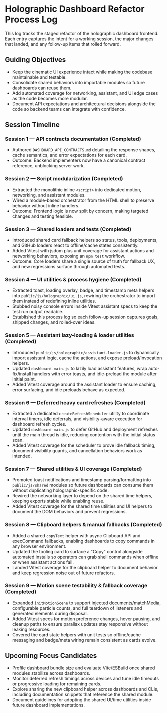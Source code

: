 # Holographic Dashboard Refactor Process Log

This log tracks the staged refactor of the holographic dashboard frontend. Each entry captures the intent for a working session, the major changes that landed, and any follow-up items that rolled forward.

## Guiding Objectives
- Keep the cinematic UI experience intact while making the codebase maintainable and testable.
- Consolidate shared behaviors into importable modules so future dashboards can reuse them.
- Add automated coverage for networking, assistant, and UI edge cases as the code becomes more modular.
- Document API expectations and architectural decisions alongside the code so backend teams can integrate with confidence.

## Session Timeline
### Session 1 — API contracts documentation (Completed)
- Authored `DASHBOARD_API_CONTRACTS.md` detailing the response shapes, cache semantics, and error expectations for each card.
- Outcome: Backend implementers now have a canonical contract reference, unblocking server work.

### Session 2 — Script modularization (Completed)
- Extracted the monolithic inline `<script>` into dedicated motion, networking, and assistant modules.
- Wired a module-based orchestrator from the HTML shell to preserve behavior without inline handlers.
- Outcome: Frontend logic is now split by concern, making targeted changes and testing feasible.

### Session 3 — Shared loaders and tests (Completed)
- Introduced shared card fallback helpers so status, tools, deployments, and GitHub loaders react to offline/cache states consistently.
- Added Vitest with jsdom plus unit coverage for assistant actions and networking behaviors, exposing an `npm test` workflow.
- Outcome: Core loaders share a single source of truth for fallback UX, and new regressions surface through automated tests.

### Session 4 — UI utilities & process hygiene (Completed)
- Extracted toast, loading overlay, badge, and timestamp meta helpers into `public/js/holographic/ui.js`, rewiring the orchestrator to import them instead of redefining inline utilities.
- Stubbed noisy console errors inside Vitest assistant specs to keep the test run output readable.
- Established this process log so each follow-up session captures goals, shipped changes, and rolled-over ideas.

### Session 5 — Assistant lazy-loading & loader utilities (Completed)
- Introduced `public/js/holographic/assistant-loader.js` to dynamically import assistant logic, cache the actions, and expose preload/invocation helpers.
- Updated `dashboard-main.js` to lazily load assistant features, wrap auto-fix/install handlers with error toasts, and idle-preload the module after initial paint.
- Added Vitest coverage around the assistant loader to ensure caching, error surfacing, and idle preloads behave as expected.

### Session 6 — Deferred heavy card refreshes (Completed)
- Extracted a dedicated `createRefreshScheduler` utility to coordinate interval timers, idle deferrals, and visibility-aware execution for dashboard refresh cycles.
- Updated `dashboard-main.js` to defer GitHub and deployment refreshes until the main thread is idle, reducing contention with the initial status scan.
- Added Vitest coverage for the scheduler to prove idle fallback timing, document visibility guards, and cancellation behaviors work as intended.

### Session 7 — Shared utilities & UI coverage (Completed)
- Promoted toast notifications and timestamp parsing/formatting into `public/js/shared` modules so future dashboards can consume them without duplicating holographic-specific code.
- Rewired the networking layer to depend on the shared time helpers, keeping exports stable while enabling reuse.
- Added Vitest coverage for the shared time utilities and UI helpers to document the DOM behaviors and prevent regressions.

### Session 8 — Clipboard helpers & manual fallbacks (Completed)
- Added a shared `copyText` helper with async Clipboard API and execCommand fallbacks, enabling dashboards to copy commands in any browser environment.
- Updated the tooling card to surface a "Copy" control alongside automated installs so operators can grab shell commands when offline or when assistant actions fail.
- Landed Vitest coverage for the clipboard helper to document behavior and keep regression noise out of future refactors.

### Session 9 — Motion scene testability & fallback coverage (Completed)
- Expanded `initMotionScene` to support injected documents/matchMedia, configurable particle counts, and full teardown of listeners and generated elements during disposal.
- Added Vitest specs for motion preference changes, hover pausing, and cleanup paths to ensure parallax updates stay responsive without leaking resources.
- Covered the card state helpers with unit tests so offline/cache messaging and badge/meta wiring remain consistent as cards evolve.

## Upcoming Focus Candidates
- Profile dashboard bundle size and evaluate Vite/ESBuild once shared modules stabilize across dashboards.
- Monitor deferred refresh timings across devices and tune idle timeouts or progressive loading for remaining cards.
- Explore sharing the new clipboard helper across dashboards and CLIs, including documentation snippets that reference the shared module.
- Document guidelines for adopting the shared UI/time utilities inside future dashboard implementations.
